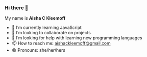 ### Hi there 👋


My name is  **Aisha C Kleemoff**

- 🌱 I’m currently learning JavaScript
- 👯 I’m looking to collaborate on projects
- 🤔 I’m looking for help with learning new programming languages
- 📫 How to reach me: aishackleemoff@gmail.com
- 😄 Pronouns: she/her/hers

